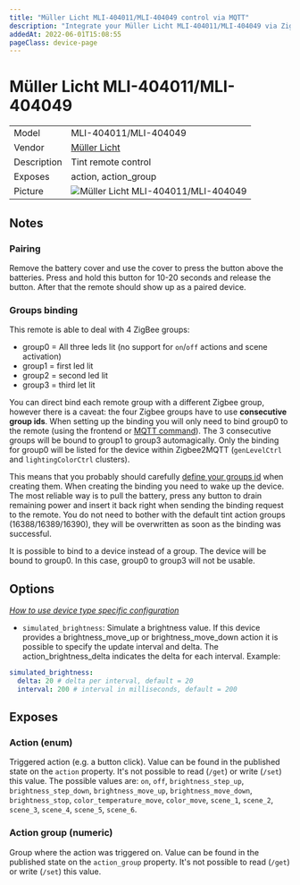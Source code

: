 ```yaml
---
title: "Müller Licht MLI-404011/MLI-404049 control via MQTT"
description: "Integrate your Müller Licht MLI-404011/MLI-404049 via Zigbee2MQTT with whatever smart home infrastructure you are using without the vendor's bridge or gateway."
addedAt: 2022-06-01T15:08:55
pageClass: device-page
---
```


<!-- !!!! -->
<!-- ATTENTION: This file is auto-generated through docgen! -->
<!-- You can only edit the "Notes"-Section between the two comment lines "Notes BEGIN" and "Notes END". -->
<!-- Do not use h1 or h2 heading within "## Notes"-Section. -->
<!-- !!!! -->

# Müller Licht MLI-404011/MLI-404049

|     |     |
|-----|-----|
| Model | MLI-404011/MLI-404049  |
| Vendor  | [Müller Licht](/supported-devices/#v=M%C3%BCller%20Licht)  |
| Description | Tint remote control |
| Exposes | action, action_group |
| Picture | ![Müller Licht MLI-404011/MLI-404049](https://www.zigbee2mqtt.io/images/devices/MLI-404011-MLI-404049.png) |


<!-- Notes BEGIN: You can edit here. Add "## Notes" headline if not already present. -->
## Notes

### Pairing
Remove the battery cover and use the cover to press the button above the batteries.
Press and hold this button for 10-20 seconds and release the button.
After that the remote should show up as a paired device.

### Groups binding

This remote is able to deal with 4 ZigBee groups:

* group0 = All three leds lit (no support for `on`/`off` actions and scene activation)
* group1 = first led lit
* group2 = second led lit
* group3 = third let lit

You can direct bind each remote group with a different Zigbee group, however there is a caveat: the four Zigbee groups have to use **consecutive group ids**. When setting up the binding you will only need to bind group0 to the remote (using the frontend or [MQTT command](../guide/usage/binding.md)). The 3 consecutive groups will be bound to group1 to group3 automagically. Only the binding for group0 will be listed for the device within Zigbee2MQTT (`genLevelCtrl` and `lightingColorCtrl` clusters).

This means that you probably should carefully [define your groups id](../guide/usage/mqtt_topics_and_messages.md#zigbee2mqttbridgeconfigadd_group)  when creating them. When creating the binding you need to wake up the device. The most reliable way is to pull the battery, press any button to drain remaining power and insert it back right when sending the binding request to the remote. You do not need to bother with the default tint action groups (16388/16389/16390), they will be overwritten as soon as the binding was successful.

It is possible to bind to a device instead of a group. The device will be bound to group0.
In this case, group0 to group3 will not be usable.
<!-- Notes END: Do not edit below this line -->



## Options
*[How to use device type specific configuration](../guide/configuration/devices-groups.md#specific-device-options)*

* `simulated_brightness`: Simulate a brightness value. If this device provides a brightness_move_up or brightness_move_down action it is possible to specify the update interval and delta. The action_brightness_delta indicates the delta for each interval. Example:
```yaml
simulated_brightness:
  delta: 20 # delta per interval, default = 20
  interval: 200 # interval in milliseconds, default = 200
```


## Exposes

### Action (enum)
Triggered action (e.g. a button click).
Value can be found in the published state on the `action` property.
It's not possible to read (`/get`) or write (`/set`) this value.
The possible values are: `on`, `off`, `brightness_step_up`, `brightness_step_down`, `brightness_move_up`, `brightness_move_down`, `brightness_stop`, `color_temperature_move`, `color_move`, `scene_1`, `scene_2`, `scene_3`, `scene_4`, `scene_5`, `scene_6`.

### Action group (numeric)
Group where the action was triggered on.
Value can be found in the published state on the `action_group` property.
It's not possible to read (`/get`) or write (`/set`) this value.

